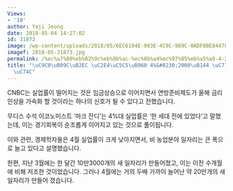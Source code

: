```yaml
---
Views:
- '10'
author: Yeji Jeong
date: 2018-05-04 14:27:02
id: 31873
image: /wp-content/uploads/2018/05/6EC6194E-983E-4C9C-969C-0ADF0BE84478_cx0_cy3_cw0_w1023_r1_s.jpg
imagef: 2018-05-31873.jpg
permalink: /%ec%a7%80%eb%82%9c%eb%8b%ac-%ec%8b%a4%ec%97%85%eb%a5%a0-4-2000%eb%85%84-%ec%9d%b4%ed%9b%84-%ec%b2%98%ec%9d%8c/
title: "\uC9C0\uB09C\uB2EC \uC2E4\uC5C5\uB960 4%&#8230;2000\uB144 \uC774\uD6C4 \uCC98\
  \uC74C"
---
```


CNBC는 실업률이 떨어지는 것은 임금상승으로 이어지면서 연방준비제도가 올해 금리인상을 가속화 할 것이라는 하나의 신호가 될 수 있다고 전했습니다.

무디스 수석 이코노미스트 ‘마크 잔디’는 4%대 실업률은 ‘한 세대 전에 있었다’고 말했는데, 이는 경기회복이 순조롭게 이어지고 있는 것으로 풀이됩니다.

이와 관련, 경제학자들은 4월 실업률이 크게 낮아지면서, 비 농업분야 일자리는 큰 폭으로 늘고 있다고 설명했습니다.

한편, 지난 3월에는 한 달간 10만3000개의 새 일자리가 만들어졌고, 이는 이전 수개월에 비해 저조한 것이었습니다. 그러나 4월에는 거의 두배 가까이 늘어난 약 20만개의 새 일자리가 만들어 졌습니다.